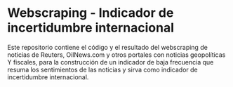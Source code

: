 # Webscraping - Indicador de incertidumbre internacional
Este repositorio contiene el código y el resultado del webscraping de noticias de Reuters, OilNews.com y otros portales con noticias geopolíticas Y fiscales,  para la construcción de un indicador de baja frecuencia que resuma los sentimientos de las noticias y sirva como indicador de incertidumbre internacional.


